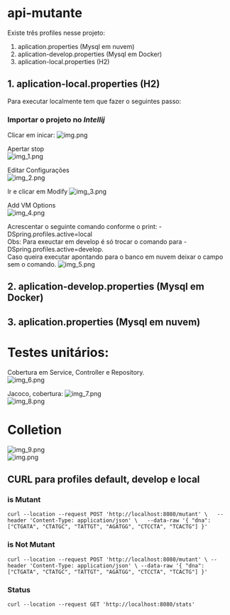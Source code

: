 # api-mutante


Existe três profiles nesse projeto:
1. aplication.properties (Mysql em nuvem)
2. aplication-develop.properties (Mysql em Docker)
3. aplication-local.properties (H2)

## 1. aplication-local.properties (H2)

Para executar localmente tem que fazer o seguintes passo:  
### Importar o projeto no **_Intellij_**

Clicar em inicar: 
![img.png](img/img.png)

Apertar stop  
![img_1.png](img/img_1.png)  

Editar Configurações  
![img_2.png](img/img_2.png)

Ir e clicar em Modify
![img_3.png](img/img_3.png)
  
Add VM Options  
![img_4.png](img/img_4.png)

Acrescentar o seguinte comando conforme o print: -DSpring.profiles.active=local   
Obs: Para exeuctar em develop é só trocar o comando para -DSpring.profiles.active=develop.   
Caso queira executar apontando para o banco em nuvem deixar o campo sem o comando.
![img_5.png](img/img_5.png)

## 2. aplication-develop.properties (Mysql em Docker)

## 3. aplication.properties (Mysql em nuvem)

  
# Testes unitários:  
Cobertura em Service, Controller e Repository.  
![img_6.png](img/img_6.png)  

Jacoco, cobertura: 
![img_7.png](img/img_7.png)  
![img_8.png](img/img_8.png)  
    
# Colletion   
![img_9.png](img/img_9.png)    
![img.png](img.png)

## CURL para profiles default, develop e local
### is Mutant
`curl --location --request POST 'http://localhost:8080/mutant' \  
--header 'Content-Type: application/json' \  
--data-raw '{
"dna":["CTGATA", "CTATGC", "TATTGT", "AGATGG", "CTCCTA", "TCACTG"]
}'`
### is Not Mutant
`curl --location --request POST 'http://localhost:8080/mutant' \
--header 'Content-Type: application/json' \
--data-raw '{
"dna":["CTGATA", "CTATGC", "TATTGT", "AGATGG", "CTCCTA", "TCACTG"]
}'`
### Status
`curl --location --request GET 'http://localhost:8080/stats'`
